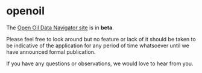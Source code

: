 openoil
=======

The [Open Oil Data Navigator site](https://data.openoil.net) is in **beta**. 

Please feel free to look around but no feature or lack of it should be taken to be indicative of the application for any period of time whatsoever until we have announced formal publication. 

If you have any questions or observations, we would love to hear from you.
